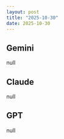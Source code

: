```yaml
---
layout: post
title: "2025-10-30"
date: 2025-10-30
---
```


## Gemini

null

## Claude

null

## GPT

null
